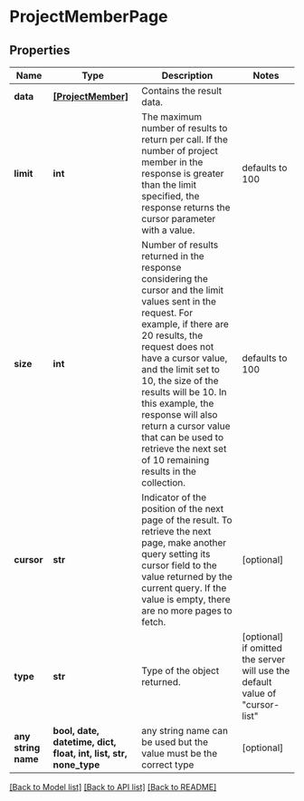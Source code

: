 # ProjectMemberPage


## Properties
Name | Type | Description | Notes
------------ | ------------- | ------------- | -------------
**data** | [**[ProjectMember]**](ProjectMember.md) | Contains the result data. | 
**limit** | **int** | The maximum number of results to return per call. If the number of project member in the response is greater than the limit specified, the response returns the cursor parameter with a value. | defaults to 100
**size** | **int** | Number of results returned in the response considering the cursor and the limit values sent in the request. For example, if there are 20 results, the request does not have a cursor value, and the limit set to 10, the size of the results will be 10. In this example, the response will also return a cursor value that can be used to retrieve the next set of 10 remaining results in the collection. | defaults to 100
**cursor** | **str** | Indicator of the position of the next page of the result. To retrieve the next page, make another query setting its cursor field to the value returned by the current query. If the value is empty, there are no more pages to fetch. | [optional] 
**type** | **str** | Type of the object returned. | [optional]  if omitted the server will use the default value of "cursor-list"
**any string name** | **bool, date, datetime, dict, float, int, list, str, none_type** | any string name can be used but the value must be the correct type | [optional]

[[Back to Model list]](../README.md#documentation-for-models) [[Back to API list]](../README.md#documentation-for-api-endpoints) [[Back to README]](../README.md)


